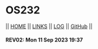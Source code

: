# OS232

|| [HOME](SandBox/MahesaFarih.tar.xz) || [LINKS](LINKS/) || [LOG](TXT/mylog.txt) || [GitHub](https://github.com/MahesaFarih/os241/) ||

#### REV02: Mon 11 Sep 2023 19:37
